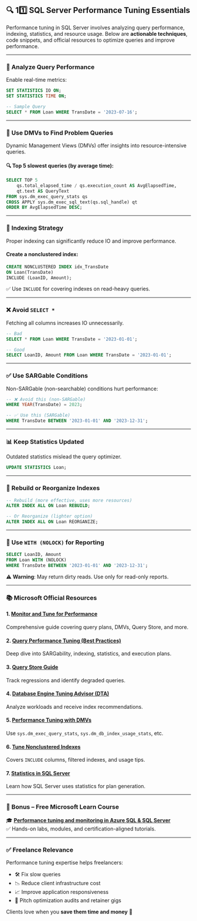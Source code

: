 ## 🔍 11️⃣ SQL Server Performance Tuning Essentials

Performance tuning in SQL Server involves analyzing query performance, indexing, statistics, and resource usage. Below are **actionable techniques**, code snippets, and official resources to optimize queries and improve performance.

---

### 📏 Analyze Query Performance

Enable real-time metrics:

```sql
SET STATISTICS IO ON;
SET STATISTICS TIME ON;

-- Sample Query
SELECT * FROM Loan WHERE TransDate = '2023-07-16';
```

---

### 🧠 Use DMVs to Find Problem Queries

Dynamic Management Views (DMVs) offer insights into resource-intensive queries.

#### 🔍 Top 5 slowest queries (by average time):

```sql
SELECT TOP 5 
    qs.total_elapsed_time / qs.execution_count AS AvgElapsedTime,
    qt.text AS QueryText
FROM sys.dm_exec_query_stats qs
CROSS APPLY sys.dm_exec_sql_text(qs.sql_handle) qt
ORDER BY AvgElapsedTime DESC;
```

---

### 📌 Indexing Strategy

Proper indexing can significantly reduce IO and improve performance.

#### Create a nonclustered index:

```sql
CREATE NONCLUSTERED INDEX idx_TransDate
ON Loan(TransDate)
INCLUDE (LoanID, Amount);
```

✅ Use `INCLUDE` for covering indexes on read-heavy queries.

---

### ❌ Avoid `SELECT *`

Fetching all columns increases IO unnecessarily.

```sql
-- Bad
SELECT * FROM Loan WHERE TransDate = '2023-01-01';

-- Good
SELECT LoanID, Amount FROM Loan WHERE TransDate = '2023-01-01';
```

---

### ✅ Use SARGable Conditions

Non-SARGable (non-searchable) conditions hurt performance:

```sql
-- ❌ Avoid this (non-SARGable)
WHERE YEAR(TransDate) = 2023;

-- ✅ Use this (SARGable)
WHERE TransDate BETWEEN '2023-01-01' AND '2023-12-31';
```

---

### 📊 Keep Statistics Updated

Outdated statistics mislead the query optimizer.

```sql
UPDATE STATISTICS Loan;
```

---

### 🔁 Rebuild or Reorganize Indexes

```sql
-- Rebuild (more effective, uses more resources)
ALTER INDEX ALL ON Loan REBUILD;

-- Or Reorganize (lighter option)
ALTER INDEX ALL ON Loan REORGANIZE;
```

---

### 🚦 Use `WITH (NOLOCK)` for Reporting

```sql
SELECT LoanID, Amount
FROM Loan WITH (NOLOCK)
WHERE TransDate BETWEEN '2023-01-01' AND '2023-12-31';
```

⚠️ **Warning**: May return dirty reads. Use only for read-only reports.

---

### 📚 Microsoft Official Resources

#### 1. [Monitor and Tune for Performance](https://learn.microsoft.com/en-us/sql/relational-databases/performance/monitor-and-tune-for-performance)  
Comprehensive guide covering query plans, DMVs, Query Store, and more.

#### 2. [Query Performance Tuning (Best Practices)](https://learn.microsoft.com/en-us/sql/relational-databases/performance/performance-tuning-sql-server)  
Deep dive into SARGability, indexing, statistics, and execution plans.

#### 3. [Query Store Guide](https://learn.microsoft.com/en-us/sql/relational-databases/performance/monitoring-performance-by-using-the-query-store)  
Track regressions and identify degraded queries.

#### 4. [Database Engine Tuning Advisor (DTA)](https://learn.microsoft.com/en-us/sql/tools/dta/dta-tutorial?view=sql-server-ver16)  
Analyze workloads and receive index recommendations.

#### 5. [Performance Tuning with DMVs](https://learn.microsoft.com/en-us/sql/relational-databases/system-dynamic-management-views/performance-dynamic-management-views)  
Use `sys.dm_exec_query_stats`, `sys.dm_db_index_usage_stats`, etc.

#### 6. [Tune Nonclustered Indexes](https://learn.microsoft.com/en-us/sql/relational-databases/indexes/nonclustered-indexes)  
Covers `INCLUDE` columns, filtered indexes, and usage tips.

#### 7. [Statistics in SQL Server](https://learn.microsoft.com/en-us/sql/relational-databases/statistics/statistics)  
Learn how SQL Server uses statistics for plan generation.

---

### 🧠 Bonus – Free Microsoft Learn Course

🎓 **[Performance tuning and monitoring in Azure SQL & SQL Server](https://learn.microsoft.com/en-us/training/paths/performance-tune-monitor-azure-sql/)**  
✅ Hands-on labs, modules, and certification-aligned tutorials.

---

### ✅ Freelance Relevance

Performance tuning expertise helps freelancers:

- 🛠 Fix slow queries  
- 📉 Reduce client infrastructure cost  
- 📈 Improve application responsiveness  
- 💼 Pitch optimization audits and retainer gigs  

Clients love when you **save them time and money** 🚀


